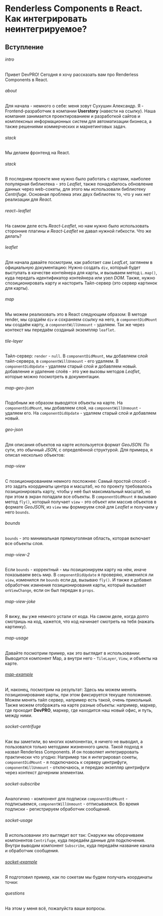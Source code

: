 # Renderless Components в React. Как интегрировать неинтегрируемое?

## Вступление

###### intro
Привет DevPRO! Сегодня я хочу рассказать вам про Renderless Components в React.

###### about
Для начала - немного о себе: меня зовут Сухушин Александр. Я - Frontend-разработчик в компании **Userstory** (навести на ссылку).
Наша компания занимается проектированием и разработкой сайтов и комплексных информационных систем для автоматизации бизнеса,
а также решениями коммерческих и маркетинговых задач.

###### stack
Мы делаем фронтенд на React.

###### stack
В последнем проекте мне нужно было работать с картами, наиболее популярная библиотека - это _Leaflet_,
также понадобилось обновление данных через web-сокеты, для этого мы использовали библиотеку _Centrifuge_.
Основная проблема этих двух библиотек то, что у них нет реализации для _React_.

###### react−leaflet
На самом деле есть _React-Leaflet_, но нам нужно было использовать сторонние плагины и _React-Leaflet_ не давал нужной гибкости. Что же делать?

###### leaflet
Для начала давайте посмотрим, как работает сам _LeafLet_, заглянем в официальную документацию: Нужно создать `div`,
который будет выступать в качестве контейнера для карты, и вызываем метод `L.map()`, куда передать идентификатор контейнера или узел _DOM_.
Также, нужно спозиционировать карту и насторить Тайл-сервер (это сервер картинок для карты).

###### map
Мы можем реализовать это в React следующим образом: В методе render, мы срздаём `div` и сохраняем ссылку на него,
в `componentDidMount` мы создаём карту, а `componentWillUnmount` - удаляем. Так же через контекст мы передаём созданый экземпляр `leaflet`.

###### tile-layer
Тайл-сервер: `render` - `null`. В `componentDidMount`, мы добавляем слой тайл-сервера, в `componentWillUnmount` - его удаляем.
В `componentDidUpdate` - удаляем старый слой и добавляем новый. добавление и удаление слоёв - это уже вызовы методов _Leaflet_,
которые можно посмотреть в документации.

###### map-geo-json
Подобным же образом выводятся объекты на карте. На `componentDidMount`, мы добавляем слой, на `componentWillUnmount` - удаляем его.
На `componentDidUpdate` - удаляем старый слой и добавляем новый.

###### geo-json
Для описания объектов на карте используется формат _GeoJSON_. По сути, это обычный _JSON_, с определённой структурой.
Для примера, я описал несколько объектов:

###### map-view
С позиционированием немного посложнее: Самый простой способ - это задать координаты центра и масштаб,
но по проекту требовалось позиционировать карту, чтобы у неё был максимальный масштаб, но при этом в экран попадали все объекты.
В `componentDidMount` я вызываю метод `fly()`, который получает `view` - это объект или массив объектов в формате _GeoJSON_,
из `view` мы формируем слой для _Leaflet_ и получаем у него `bounds`.

###### bounds
`bounds` - это минимальная прямоуголяная область, которая включает все объекты слоя.

###### map-view-2
Если `bounds` - корректный - мы позиционируем карту на нём, иначе показываем весь мир.
В `componentDidUpdate` я проверяю, изменился ли `view`,  изменился ли `bounds` если да, вызываю `fly()`.
И также я добавил обработчик измнения позиционирования карты, который вызывает `onViewChange`, если он был передан в `props`.

###### map-view-joke
Я вижу, вы уже немного устали от кода. На самом деле, когда долго смотришь на код, кажется, что код начинает смотреть на тебя (нажать картинку).

###### map-usage
Давайте посмотрим пример, как это выглядит в использовании: Выводится компонент Map, а внутри него - `TileLayer`, `View`, и объекты на карте.

###### [map-example](https://suhushinas.github.io/2019-04-27_renderless-components-example/#/example-map)
И, наконец, посмотрим на результат: Здесь мы можем менять позиционирование карты, при этом фиксируется текущее положение.
Можем менять тайл сервер, например есть такой, очень прикольный. Также можем отображать на карте разные объекты: например, маркер,
где проходит **DevPRO**, маркер, где находится наш новый офис, и путь, между ними.

###### socket-centrifuge
Как вы заметили, во многих компонентах, я ничего не выводил, а пользовался только методами жизненного цикла.
Такой подход я назвал Renderless Components. И он позволяет интегрирровать практически что угодно:
Например так я интегрировал сокеты, `componentDidMount` - я подключаюсь к серверу центрифуги,
`componentWillUnmount` - отключаюсь, и передаю экзепляр центрифуги через контекст дочерним элементам.

###### socket-subscribe
Аналогично - компонент для подписки `componentDidMount` - подписывемся, `componentWillUnmount` - отписываемся.
Во время подписки - регистрируем обработчик сообщений.

###### socket-usage
В использовании это выглядит вот так: Снаружи мы оборачиваем компонентов `Centrifuge`, куда передаём данные для подключения.
Внутри выводим компонент `Subscribe`, куда передаём название канала и обработчик сообщения.

###### [socket-example](https://suhushinas.github.io/2019-04-27_renderless-components-example/#/example-socket)
Я подготовил пример, как по сокетам мы будем получать координаты точки:

###### questions
На этом у меня всё, пожалуйста ваши вопросы.
